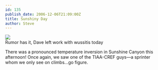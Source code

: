 ```yaml
---
id: 135
publish_date: 2006-12-06T21:09:00Z
title: Sunshiny Day
author: Steve
---
```

![](http://images.despair.com/products/demotivators/laziness.jpg)  
Rumor has it, Dave left work with wussitis today

There was a pronounced temperature inversion in Sunshine Canyon this afternoon! Once again, we saw one of the TIAA-CREF guys—a sprinter whom we only see on climbs...go figure.